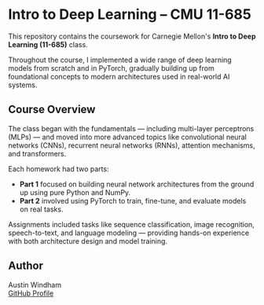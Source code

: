 # Intro to Deep Learning – CMU 11-685

This repository contains the coursework for Carnegie Mellon's **Intro to Deep Learning (11-685)** class.

Throughout the course, I implemented a wide range of deep learning models from scratch and in PyTorch, gradually building up from foundational concepts to modern architectures used in real-world AI systems.

## Course Overview

The class began with the fundamentals — including multi-layer perceptrons (MLPs) — and moved into more advanced topics like convolutional neural networks (CNNs), recurrent neural networks (RNNs), attention mechanisms, and transformers.

Each homework had two parts:
- **Part 1** focused on building neural network architectures from the ground up using pure Python and NumPy.
- **Part 2** involved using PyTorch to train, fine-tune, and evaluate models on real tasks.

Assignments included tasks like sequence classification, image recognition, speech-to-text, and language modeling — providing hands-on experience with both architecture design and model training.

## Author

Austin Windham  
[GitHub Profile](https://github.com/austinwindham)
